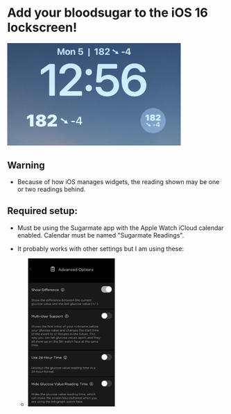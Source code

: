 # Add your bloodsugar to the iOS 16 lockscreen!

<img src="screenshot_demo.png" width=400px>

## Warning

- Because of how iOS manages widgets, the reading shown may be one or two readings behind.

## Required setup:
- Must be using the Sugarmate app with the Apple Watch iCloud calendar enabled. Calendar must be named "Sugarmate Readings".

- It probably works with other settings but I am using these:

     - <img src="screenshot_calendar_settings.png" width=200px>